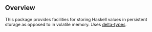 ## Overview

This package provides facilities for storing Haskell values
in persistent storage as opposed to in volatile memory.
Uses [delta-types][].

  [delta-types]: https://github.com/cardano-foundation/delta-types/
